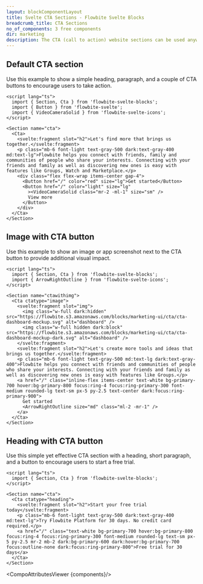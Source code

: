 ```yaml
---
layout: blockComponentLayout
title: Svelte CTA Sections - Flowbite Svelte Blocks
breadcrumb_title: CTA Sections
no_of_components: 3 free components
dir: marketing
description: The CTA (call to action) website sections can be used anywhere on your website to encourage your users to take any action, such as creating a new account.
---
```


<script>
  import { TableProp, TableDefaultRow, CompoAttributesViewer } from '../utils'
  const components = 'Cta, Section'
</script>

## Default CTA section

Use this example to show a simple heading, paragraph, and a couple of CTA buttons to encourage users to take action.

```svelte example
<script lang="ts">
  import { Section, Cta } from 'flowbite-svelte-blocks';
  import { Button } from 'flowbite-svelte';
  import { VideoCameraSolid } from 'flowbite-svelte-icons';
</script>

<Section name="cta">
  <Cta>
    <svelte:fragment slot="h2">Let's find more that brings us together.</svelte:fragment>
    <p class="mb-6 font-light text-gray-500 dark:text-gray-400 md:text-lg">Flowbite helps you connect with friends, family and communities of people who share your interests. Connecting with your friends and family as well as discovering new ones is easy with features like Groups, Watch and Marketplace.</p>
    <div class="flex flex-wrap items-center gap-4">
      <Button href="/" color="red" size="lg">Get started</Button>
      <Button href="/" color="light" size="lg"
        ><VideoCameraSolid class="mr-2 -ml-1" size="sm" />
        View more
      </Button>
    </div>
  </Cta>
</Section>
```

## Image with CTA button

Use this example to show an image or app screenshot next to the CTA button to provide additional visual impact.

```svelte example
<script lang="ts">
  import { Section, Cta } from 'flowbite-svelte-blocks';
  import { ArrowRightOutline } from 'flowbite-svelte-icons';
</script>

<Section name="ctawithimg">
  <Cta ctatype="image">
    <svelte:fragment slot="img">
      <img class="w-full dark:hidden" src="https://flowbite.s3.amazonaws.com/blocks/marketing-ui/cta/cta-dashboard-mockup.svg" alt="dashboard" />
      <img class="w-full hidden dark:block" src="https://flowbite.s3.amazonaws.com/blocks/marketing-ui/cta/cta-dashboard-mockup-dark.svg" alt="dashboard" />
    </svelte:fragment>
    <svelte:fragment slot="h2">Let's create more tools and ideas that brings us together.</svelte:fragment>
    <p class="mb-6 font-light text-gray-500 md:text-lg dark:text-gray-400">Flowbite helps you connect with friends and communities of people who share your interests. Connecting with your friends and family as well as discovering new ones is easy with features like Groups.</p>
    <a href="/" class="inline-flex items-center text-white bg-primary-700 hover:bg-primary-800 focus:ring-4 focus:ring-primary-300 font-medium rounded-lg text-sm px-5 py-2.5 text-center dark:focus:ring-primary-900">
      Get started
      <ArrowRightOutline size="md" class="ml-2 -mr-1" />
    </a>
  </Cta>
</Section>
```

## Heading with CTA button

Use this simple yet effective CTA section with a heading, short paragraph, and a button to encourage users to start a free trial.

```svelte example
<script lang="ts">
  import { Section, Cta } from 'flowbite-svelte-blocks';
</script>

<Section name="cta">
  <Cta ctatype="heading">
    <svelte:fragment slot="h2">Start your free trial today</svelte:fragment>
    <p class="mb-6 font-light text-gray-500 dark:text-gray-400 md:text-lg">Try Flowbite Platform for 30 days. No credit card required.</p>
    <a href="/" class="text-white bg-primary-700 hover:bg-primary-800 focus:ring-4 focus:ring-primary-300 font-medium rounded-lg text-sm px-5 py-2.5 mr-2 mb-2 dark:bg-primary-600 dark:hover:bg-primary-700 focus:outline-none dark:focus:ring-primary-800">Free trial for 30 days</a>
  </Cta>
</Section>
```

<CompoAttributesViewer {components}/>
